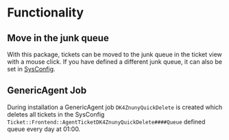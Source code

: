 # Functionality

## Move in the junk queue

With this package, tickets can be moved to the junk queue in the ticket view with a mouse click.
If you have defined a different junk queue, it can also be set in [SysConfig](config.md).

## GenericAgent Job

During installation a GenericAgent job `DK4ZnunyQuickDelete` is created which deletes all tickets in the SysConfig `Ticket::Frontend::AgentTicketDK4ZnunyQuickDelete####Queue` defined queue every day at 01:00.
